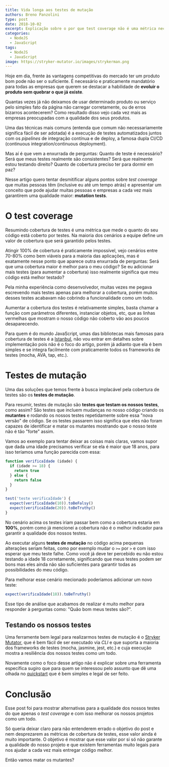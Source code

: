 ```yaml
---
title: Vida longa aos testes de mutação
authors: Breno Panzolini
type: post
date: 2018-10-02
excerpt: Explicação sobre o por que test coverage não é uma métrica necessariamente boa e como podemos melhorar a qualidade dos nossos testes com testes de mutação.
categories:
  - NodeJS
  - JavaScript
tags:
  - NodeJS
  - JavaScript
image: https://stryker-mutator.io/images/strykerman.png
---
```


Hoje em dia, frente às vantagens competitivas do mercado ter um produto bom pode não ser o suficiente. É necessário e praticamente mandatório para todas as empresas que querem se destacar a habilidade de **evoluir o produto sem quebrar o que já existe**.

Quantas vezes já não deixamos de usar determinado produto ou serviço pelo simples fato da página não carregar corretamente, ou de erros bizarros acontecerem? Como resultado disso vejo cada vez mais as empresas preocupadas com a qualidade dos seus produtos.

Uma das técnicas mais comuns (entenda que comum não necessariamente significa fácil de ser adotada) é a execução de testes automatizados juntos com os *pipelines* de integração contínua e de deploy, a famosa dupla CI/CD (continuous integration/continuous deployment).

Mas aí é que vem a enxurrada de perguntas: Quanto de teste é necessário? Será que meus testes realmente são consistentes? Será que realmente estou testando direito? Quanto de cobertura preciso ter para dormir em paz?

Nesse artigo quero tentar desmitificar alguns pontos sobre *test coverage* que muitas pessoas têm (inclusive eu até um tempo atrás) e apresentar um conceito que pode ajudar muitas pessoas e empresas a cada vez mais garantirem uma qualidade maior: **mutation tests**.

# O test coverage

Resumindo cobertura de testes é uma métrica que mede o quanto do seu código está coberto por testes. Na maioria dos cenários a equipe define um valor de cobertura que será garantido pelos testes.

Atingir 100% de cobertura é praticamente impossível, vejo cenários entre 70-80% como bem viáveis para a maioria das aplicações, mas é exatamente nesse ponto que aparece outra enxurrada de perguntas: Será que uma cobertura maior é melhor para o meu código? Se eu adicionar mais testes (para aumentar a cobertura) isso realmente significa que meu código está melhor testado?

Pela minha experiência como desenvolvedor, muitas vezes me pegava escrevendo mais testes apenas para melhorar a cobertura, porém muitos desses testes acabavam não cobrindo a funcionalidade como um todo.

Aumentar a cobertura dos testes é relativamente simples, basta chamar a função com parâmetros diferentes, instanciar objetos, etc, que as linhas vermelhas que mostram o nosso código não coberto vão aos poucos desaparecendo.

Para quem é do mundo JavaScript, umas das bibliotecas mais famosas para cobertura de testes é a [Istanbul](https://istanbul.js.org/), não vou entrar em detalhes sobre implementação pois não é o foco do artigo, porém já adianto que ela é bem simples e se integra facilmente com praticamente todos os frameworks de testes (mocha, AVA, tap, etc.).

# Testes de mutação

Uma das soluções que temos frente à busca implacável pela cobertura de testes são os **testes de mutação**.

Para resumir, testes de mutação são **testes que testam os nossos testes**, como assim? São testes que incluem mudanças no nosso código criando os **mutantes** e rodando os nossos testes repetidamente sobre essa "nova versão" de código. Se os testes passarem isso significa que eles não foram capazes de identificar e matar os mutantes mostrando que o nosso teste não é tão "forte" assim.

Vamos ao exemplo para tentar deixar as coisas mais claras, vamos supor que dada uma idade precisamos verificar se ela é maior que 18 anos, para isso teríamos uma função parecida com essa:

```js
function verificaIdade (idade) {
  if (idade >= 18) {
    return true
  } else {
    return false
  }
}

test('teste verificaIdade') {
  expect(verificaIdade(10)).toBeFalsy()
  expect(verificaIdade(20)).toBeTruthy()
}
```

No cenário acima os testes iriam passar bem como a cobertura estaria em **100%**, porém como já mencionei a cobertura não é o melhor indicador para garantir a qualidade dos nossos testes.

Ao executar alguns **testes de mutação** no código acima pequenas alterações seriam feitas, como por exemplo mudar o `>=` por `>` e com isso esperar que meu teste falhe. Como você já deve ter percebido eu não estou testando a idade 18 corretamente, significando que meus testes podem ser bons mas eles ainda não são suficientes para garantir todas as possibilidades do meu código.

Para melhorar esse cenário mecionado poderíamos adicionar um novo teste:

```js
expect(verificaIdade(18)).toBeTruthy()
```

Esse tipo de análise que acabamos de realizar é muito melhor para responder à perguntas como: "Quão bom meus testes são?".

## Testando os nossos testes

Uma ferramente bem legal para realizarmos testes de mutação é o [Stryker Mutator](https://stryker-mutator.io/), que é bem fácil de ser executado via *CLI* e que suporta a maioria dos frameworks de testes (mocha, jasmine, jest, etc.) e cuja execução mostra a resiliência dos nossos testes como um todo.

Novamente como o foco desse artigo não é explicar sobre uma ferramenta específica sugiro que para quem se interessou pelo assunto que dê uma olhada no [quickstart](https://stryker-mutator.io/stryker/quickstart) que é bem simples e legal de ser feito. 

# Conclusão

Esse post foi para mostrar alternativas para a qualidade dos nossos testes do que apenas o *test coverage* e com isso melhorar os nossos projetos como um todo.

Só queria deixar claro para não entenderem errado o objetivo do post e nem desprezarem as métricas de cobertura de testes, esse valor ainda é muito importante. O objetivo é mostrar que esse valor por si só não garante a qualidade do nosso projeto e que existem ferramentas muito legais para nos ajudar a cada vez mais entregar código melhor.

Então vamos matar os mutantes?

